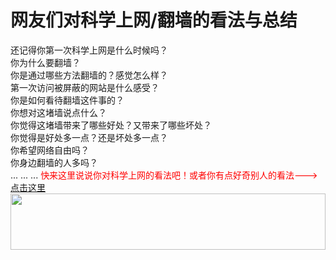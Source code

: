 # 网友们对科学上网/翻墙的看法与总结
还记得你第一次科学上网是什么时候吗？<br>
你为什么要翻墙？<br>
你是通过哪些方法翻墙的？感觉怎么样？<br>
第一次访问被屏蔽的网站是什么感受？<br>
你是如何看待翻墙这件事的？<br>
你想对这堵墙说点什么？<br>
你觉得这堵墙带来了哪些好处？又带来了哪些坏处？<br>
你觉得是好处多一点？还是坏处多一点？<br>
你希望网络自由吗？<br>
你身边翻墙的人多吗？<br>
... ... ...
<font color="red">快来这里说说你对科学上网的看法吧！或者你有点好奇别人的看法---></font>[点击这里](https://github.com/sphard/fuck-gfw/issues/1)
<a href="https://www.vultr.com/?ref=7295225"><img src="https://www.vultr.com/media/banner_1.png" width="100%" height="90"></a>